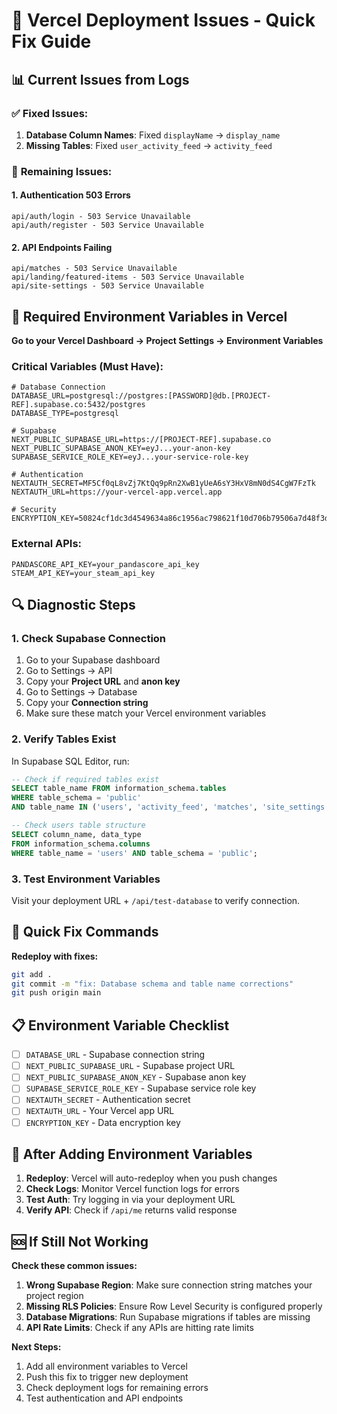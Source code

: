 # 🚨 Vercel Deployment Issues - Quick Fix Guide

## 📊 **Current Issues from Logs**

### ✅ **Fixed Issues:**
1. **Database Column Names**: Fixed `displayName` → `display_name` 
2. **Missing Tables**: Fixed `user_activity_feed` → `activity_feed`

### 🔴 **Remaining Issues:**

#### **1. Authentication 503 Errors**
```
api/auth/login - 503 Service Unavailable
api/auth/register - 503 Service Unavailable  
```

#### **2. API Endpoints Failing**
```
api/matches - 503 Service Unavailable
api/landing/featured-items - 503 Service Unavailable
api/site-settings - 503 Service Unavailable
```

## 🔧 **Required Environment Variables in Vercel**

**Go to your Vercel Dashboard → Project Settings → Environment Variables**

### **Critical Variables (Must Have):**
```env
# Database Connection
DATABASE_URL=postgresql://postgres:[PASSWORD]@db.[PROJECT-REF].supabase.co:5432/postgres
DATABASE_TYPE=postgresql

# Supabase
NEXT_PUBLIC_SUPABASE_URL=https://[PROJECT-REF].supabase.co
NEXT_PUBLIC_SUPABASE_ANON_KEY=eyJ...your-anon-key
SUPABASE_SERVICE_ROLE_KEY=eyJ...your-service-role-key

# Authentication 
NEXTAUTH_SECRET=MF5Cf0qL8vZj7KtQq9pRn2XwB1yUeA6sY3HxV8mN0dS4CgW7FzTk
NEXTAUTH_URL=https://your-vercel-app.vercel.app

# Security
ENCRYPTION_KEY=50824cf1dc3d4549634a86c1956ac798621f10d706b79506a7d48f3debd5201a
```

### **External APIs:**
```env
PANDASCORE_API_KEY=your_pandascore_api_key
STEAM_API_KEY=your_steam_api_key
```

## 🔍 **Diagnostic Steps**

### **1. Check Supabase Connection**
1. Go to your Supabase dashboard
2. Go to Settings → API
3. Copy your **Project URL** and **anon key**
4. Go to Settings → Database  
5. Copy your **Connection string**
6. Make sure these match your Vercel environment variables

### **2. Verify Tables Exist**
In Supabase SQL Editor, run:
```sql
-- Check if required tables exist
SELECT table_name FROM information_schema.tables 
WHERE table_schema = 'public' 
AND table_name IN ('users', 'activity_feed', 'matches', 'site_settings');

-- Check users table structure
SELECT column_name, data_type 
FROM information_schema.columns 
WHERE table_name = 'users' AND table_schema = 'public';
```

### **3. Test Environment Variables**
Visit your deployment URL + `/api/test-database` to verify connection.

## 🚀 **Quick Fix Commands**

**Redeploy with fixes:**
```bash
git add .
git commit -m "fix: Database schema and table name corrections"
git push origin main
```

## 📋 **Environment Variable Checklist**

- [ ] `DATABASE_URL` - Supabase connection string
- [ ] `NEXT_PUBLIC_SUPABASE_URL` - Supabase project URL
- [ ] `NEXT_PUBLIC_SUPABASE_ANON_KEY` - Supabase anon key
- [ ] `SUPABASE_SERVICE_ROLE_KEY` - Supabase service role key
- [ ] `NEXTAUTH_SECRET` - Authentication secret
- [ ] `NEXTAUTH_URL` - Your Vercel app URL
- [ ] `ENCRYPTION_KEY` - Data encryption key

## 🔄 **After Adding Environment Variables**

1. **Redeploy**: Vercel will auto-redeploy when you push changes
2. **Check Logs**: Monitor Vercel function logs for errors
3. **Test Auth**: Try logging in via your deployment URL
4. **Verify API**: Check if `/api/me` returns valid response

## 🆘 **If Still Not Working**

**Check these common issues:**
1. **Wrong Supabase Region**: Make sure connection string matches your project region
2. **Missing RLS Policies**: Ensure Row Level Security is configured properly
3. **Database Migrations**: Run Supabase migrations if tables are missing
4. **API Rate Limits**: Check if any APIs are hitting rate limits

**Next Steps:**
1. Add all environment variables to Vercel
2. Push this fix to trigger new deployment  
3. Check deployment logs for remaining errors
4. Test authentication and API endpoints